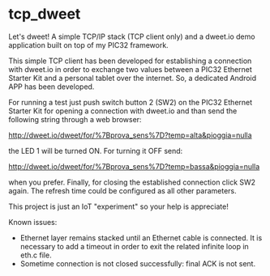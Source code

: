 # tcp_dweet
Let's dweet! A simple TCP/IP stack (TCP client only) and a dweet.io demo application built on top
of my PIC32 framework.

This simple TCP client has been developed for establishing a connection with
dweet.io in order to exchange two values between a PIC32 Ethernet Starter Kit
and a personal tablet over the internet. So, a dedicated Android APP has been
developed.

For running a test just push switch button 2 (SW2) on the PIC32 Ethernet Starter
Kit for opening a connection with dweet.io and than send the following string
through a web browser:

http://dweet.io/dweet/for/%7Bprova_sens%7D?temp=alta&pioggia=nulla

the LED 1 will be turned ON. For turning it OFF send:

http://dweet.io/dweet/for/%7Bprova_sens%7D?temp=bassa&pioggia=nulla

when you prefer. Finally, for closing the established connection click SW2
again.
The refresh time could be configured as all other parameters.

This project is just an IoT "experiment" so your help is appreciate!

Known issues:
- Ethernet layer remains stacked until an Ethernet cable is connected. It is necessary to add a timeout in order to exit the related infinite loop in eth.c file.
- Sometime connection is not closed successfully: final ACK is not sent.
